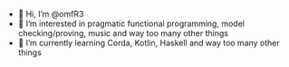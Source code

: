 - 👋 Hi, I’m @omfR3
- 👀 I’m interested in pragmatic functional programming, model checking/proving, music and way too many other things
- 🌱 I’m currently learning Corda, Kotlin, Haskell and way too many other things
